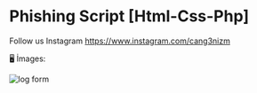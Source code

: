 # Phishing Script [Html-Css-Php]
Follow us Instagram https://www.instagram.com/cang3nizm

🖥 İmages:

![log form](https://user-images.githubusercontent.com/101345380/162825420-1256380e-eede-48e8-a5dc-532b2029b7da.png)
